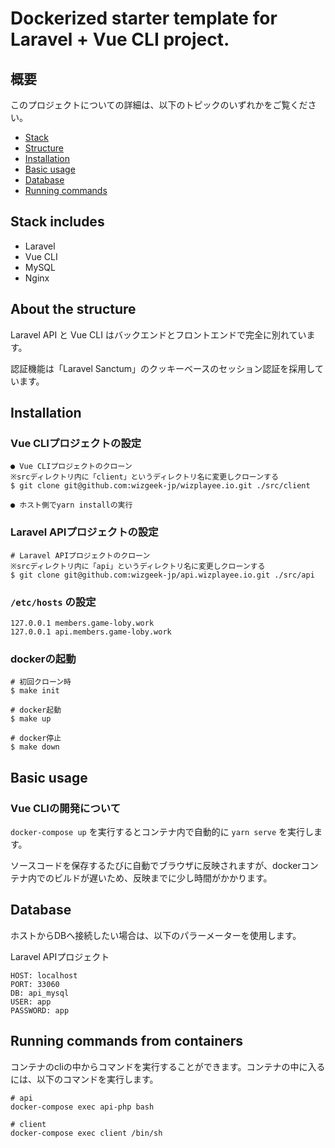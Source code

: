 # Dockerized starter template for Laravel + Vue CLI project.

## 概要

このプロジェクトについての詳細は、以下のトピックのいずれかをご覧ください。

* [Stack](#stack-includes)
* [Structure](#about-the-structure)
* [Installation](#installation)
* [Basic usage](#basic-usage)
* [Database](#database)
* [Running commands](#running-commands-from-containers)

## Stack includes
* Laravel
* Vue CLI
* MySQL
* Nginx

## About the structure
Laravel API と Vue CLI はバックエンドとフロントエンドで完全に別れています。 

認証機能は「Laravel Sanctum」のクッキーベースのセッション認証を採用しています。 

## Installation

### Vue CLIプロジェクトの設定
```
● Vue CLIプロジェクトのクローン
※srcディレクトリ内に「client」というディレクトリ名に変更しクローンする
$ git clone git@github.com:wizgeek-jp/wizplayee.io.git ./src/client

● ホスト側でyarn installの実行
```

### Laravel APIプロジェクトの設定
```
# Laravel APIプロジェクトのクローン
※srcディレクトリ内に「api」というディレクトリ名に変更しクローンする
$ git clone git@github.com:wizgeek-jp/api.wizplayee.io.git ./src/api
```

### `/etc/hosts` の設定

```
127.0.0.1 members.game-loby.work
127.0.0.1 api.members.game-loby.work
```

### dockerの起動
```
# 初回クローン時
$ make init

# docker起動
$ make up

# docker停止
$ make down
```
## Basic usage

### Vue CLIの開発について
`docker-compose up` を実行するとコンテナ内で自動的に `yarn serve` を実行します。 

ソースコードを保存するたびに自動でブラウザに反映されますが、dockerコンテナ内でのビルドが遅いため、反映までに少し時間がかかります。 

## Database

ホストからDBへ接続したい場合は、以下のパラーメーターを使用します。 

Laravel APIプロジェクト
```
HOST: localhost
PORT: 33060
DB: api_mysql
USER: app
PASSWORD: app
```

## Running commands from containers
コンテナのcliの中からコマンドを実行することができます。コンテナの中に入るには、以下のコマンドを実行します。
```
# api
docker-compose exec api-php bash

# client
docker-compose exec client /bin/sh
```
